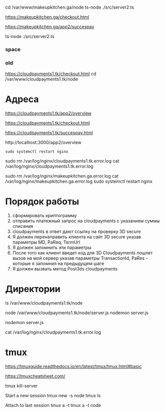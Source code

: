 cd /var/www/makeupkitchen.ga/node
ts-node ./src/server2.ts

https://makeupkitchen.ga/checkout.html

https://makeupkitchen.ga/app2/succespay

ts-node ./src/server2.ts


### space

### old
https://cloudpayments1.tk/checkout.html
cd /var/www/cloudpayments1.tk/node
# Адреса
https://cloudpayments1.tk/app2/overview

https://cloudpayments1.tk/checkout.html

https://cloudpayments1.tk/succespay.html

http://localhost:3000/app2/overview

```
sudo systemctl restart nginx
```
sudo rm /var/log/nginx/cloudpayments1.tk.error.log
cat /var/log/nginx/cloudpayments1.tk.error.log

sudo rm /var/log/nginx/makeupkitchen.ga.error.log
cat /var/log/nginx/makeupkitchen.ga.error.log
sudo systemctl restart nginx

# Порядок работы
1. сформировать криптограмму
2. отправить платежный запрос на cloudpayments с указанием суммы списания
3. cloudpayments в ответ дают ссылку на проверку 3D secure
4. Я должен перенаправить клиента на сайт 3D secure указав параметры MD,   PaReq,   TermUrl
5. Я должен запомнить эти параметры
6. После того как клиент введет код для 3D Cloudpayments пошлет вызов на мой сервер указав параметры TransactionId, PaRes - которые я запомнил на предыдущем шаге
7. Я должен вызвать метод Post3ds cloudpayments



# Директории
ls /var/www/cloudpayments1.tk/node



node /var/www/cloudpayments1.tk/node/server.js
nodemon server.js

nodemon server.js


cat  /var/log/nginx/cloudpayments1.tk.error.log


# tmux
https://tmuxguide.readthedocs.io/en/latest/tmux/tmux.html#basic

https://tmuxcheatsheet.com/

tmux kill-server

Start a new session
tmux new -s node
tmux ls

Attach to last session
tmux a -t
tmux a -t node
